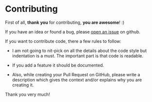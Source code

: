 Contributing
============

First of all, **thank you** for contributing, **you are awesome**! :)

If you have an idea or found a bug, please [open an issue](https://github.com/douglaswp/WP-Tweaks/issues/new) on github.

If you want to contribute code, there a few rules to follow: 

- I am not going to nit-pick on all the details about the code style but indentation is a must. The important part is that code is readable.

- If you add a feature it should be documented.

- Also, while creating your Pull Request on GitHub, please write a description
  which gives the context and/or explains why you are creating it.

Thank you very much!
